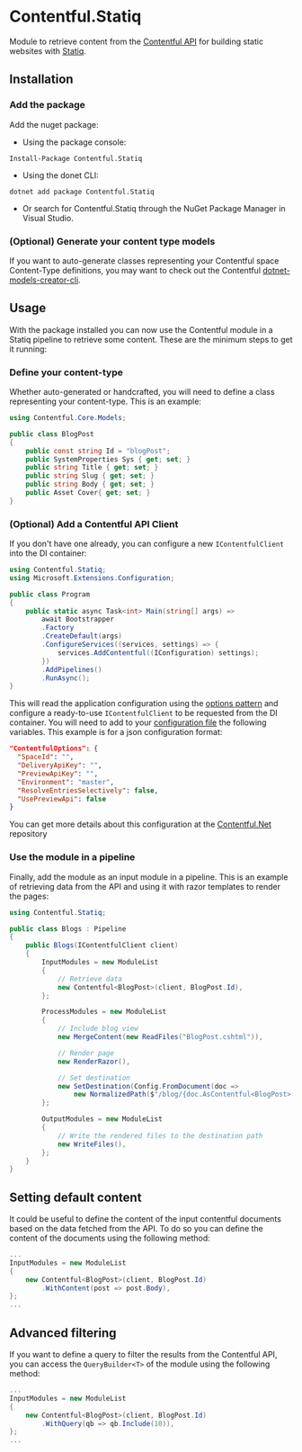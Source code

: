 # Contentful.Statiq
Module to retrieve content from the [Contentful API](https://www.contentful.com/) for building static websites with [Statiq](https://Statiq.dev).

## Installation
### Add the package
Add the nuget package:
- Using the package console:
```
Install-Package Contentful.Statiq
```
- Using the donet CLI:
```
dotnet add package Contentful.Statiq
```
- Or search for Contentful.Statiq through the NuGet Package Manager in Visual Studio.

### (Optional) Generate your content type models
If you want to auto-generate classes representing your Contentful space Content-Type definitions, you may want to check out the Contentful [dotnet-models-creator-cli](https://github.com/contentful/dotnet-models-creator-cli).

## Usage
With the package installed you can now use the Contentful module in a Statiq pipeline to retrieve some content.
These are the minimum steps to get it running:

### Define your content-type
Whether auto-generated or handcrafted, you will need to define a class representing your content-type. This is an example:
```csharp
using Contentful.Core.Models;

public class BlogPost
{
    public const string Id = "blogPost";
    public SystemProperties Sys { get; set; }
    public string Title { get; set; }
    public string Slug { get; set; }
    public string Body { get; set; }
    public Asset Cover{ get; set; }
}
```

### (Optional) Add a Contentful API Client
If you don't have one already, you can configure a new `IContentfulClient` into the DI container:
```csharp
using Contentful.Statiq;
using Microsoft.Extensions.Configuration;

public class Program
{
    public static async Task<int> Main(string[] args) =>
        await Bootstrapper
        .Factory
        .CreateDefault(args)
        .ConfigureServices((services, settings) => {
            services.AddContentful((IConfiguration) settings);
        })
        .AddPipelines()
        .RunAsync();
}
```
This will read the application configuration using the [options pattern](https://docs.microsoft.com/en-us/aspnet/core/fundamentals/configuration/options?view=aspnetcore-3.1) and configure a ready-to-use `IContentfulClient` to be requested from the DI container.
You will need to add to your [configuration file](https://statiq.dev/framework/configuration/settings#specifying-settings-with-the-bootstrapper) the following variables. This example is for a json configuration format:
```json
"ContentfulOptions": {
  "SpaceId": "",
  "DeliveryApiKey": "",
  "PreviewApiKey": "",
  "Environment": "master",
  "ResolveEntriesSelectively": false,
  "UsePreviewApi": false
}
```
You can get more details about this configuration at the [Contentful.Net](https://github.com/contentful/contentful.net) repository

### Use the module in a pipeline
Finally, add the module as an input module in a pipeline.
This is an example of retrieving data from the API and using it with razor templates to render the pages:

```csharp
using Contentful.Statiq;

public class Blogs : Pipeline
{
    public Blogs(IContentfulClient client)
    {
        InputModules = new ModuleList
        {
            // Retrieve data
            new Contentful<BlogPost>(client, BlogPost.Id),
        };

        ProcessModules = new ModuleList
        {
            // Include blog view
            new MergeContent(new ReadFiles("BlogPost.cshtml")),

            // Render page
            new RenderRazor(),

            // Set destination
            new SetDestination(Config.FromDocument(doc =>
                new NormalizedPath($"/blog/{doc.AsContentful<BlogPost>().Slug}.html"))),
        };

        OutputModules = new ModuleList
        {
            // Write the rendered files to the destination path
            new WriteFiles(),
        };
    }
}
```

## Setting default content
It could be useful to define the content of the input contentful documents based on the data fetched from the API.
To do so you can define the content of the documents using the following method:

```csharp
...
InputModules = new ModuleList
{
    new Contentful<BlogPost>(client, BlogPost.Id)
        .WithContent(post => post.Body),
};
...
```

## Advanced filtering
If you want to define a query to filter the results from the Contentful API, you can access the `QueryBuilder<T>` of the module using the following method:
```csharp
...
InputModules = new ModuleList
{
    new Contentful<BlogPost>(client, BlogPost.Id)
        .WithQuery(qb => qb.Include(10)),
};
...
```